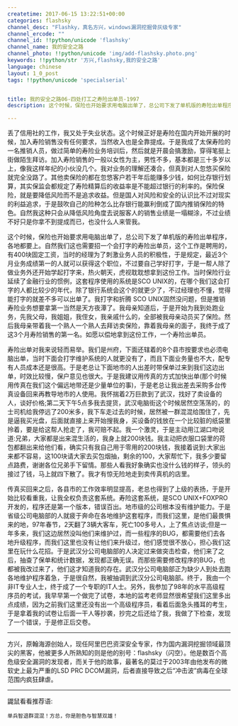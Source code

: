 ```yaml
---
createtime: 2017-06-15 13:22:51+00:00
categories: flashsky
channel_desc: "Flashky，真名方兴，windows漏洞挖掘骨灰级专家"
channel_ercode: ""
channel_id: !!python/unicode 'flashsky'
channel_name: 我的安全之路
channel_photo: !!python/unicode 'img/add-flashsky.photo.png'
keywords: !!python/str '方兴,flashsky,我的安全之路'
language: chinese
layout: 1_0_post
tags: !!python/unicode 'specialserial'


title: 我的安全之路06-四处打工之寿险出单员-1997
description: 这个时候，保险也开始要求用电脑出单了，总公司下发了单机版的寿险出单程序，各地都要上。自然我们这也需要招一个会打字的寿险出单员，这个工作是聘用的， 有400块固定工资，当时的经理为了刺激业

---
```


丢了信用社的工作，我又处于失业状态。这个时候正好是寿险在国内开始开展的时候，加入寿险销售没有任何要求，当然收入也是全靠提成。于是我成了太保寿险的一名推销人员，做过简单的寿险业务培训后，然后就是开晨会搞激励，穿得笔挺上街做陌生拜访。加入寿险销售的一般以女性为主，男性不多，基本都是三十多岁以上，像我这样年纪的小伙没几个。我对业务的理解还凑合，但真到对人忽悠买保险就完全没路了。其他卖保险的都在忽悠客户若干年后能赚多少钱，如何比存银行划算，其实保监会都规定了寿险精算后的收益率是不能超过银行的利率的。保险保险，就是要降低风险而不是追求收益。但是国人对风险和安全的认识比不过对现实的利益追求，于是鼓吹自己的险种怎么比存银行能赢利倒成了国内推销保险的特色。自然我这种只会从降低风险角度去说服客人的销售业绩是一塌糊涂，不过业绩不好只是你拿不到提成而已，也没什么人来管我。

这个时候，保险也开始要求用电脑出单了，总公司下发了单机版的寿险出单程序，各地都要上。自然我们这也需要招一个会打字的寿险出单员，这个工作是聘用的， 有400块固定工资，当时的经理为了刺激业务人员的积极性，于是规定，最近3个月业务成绩第一的人就可以获得这个职位，不过要自己学好打字，于是一帮人除了做业务外还开始学起打字来，热火朝天，虎视耽耽想拿到这份工作。当时保险行业延续了金融行业的惯例，这套程序使用的系统是SCO UNIX的，在哪个我们这会打字的人都比较少的年代，除了银行系统会这个的就更少了，不过经理也不懂，觉得能打字的就差不多可以出单了。我打字和折腾 SCO UNIX固然没问题，但是推销寿险业务想要拿第一当然是天方夜潭了。我母亲知道后，于是开始为我到处跑业务，先我父母，我姐姐，我侄女，我亲戚什么的，全部被我母亲动员买了保险。然后我母亲带着我一个熟人一个熟人去拜访卖保险，靠着我母亲的面子，我终于成了这3个月寿险销售的第一名。如愿以偿地拿到这份工作，一个寿险出单员。

寿险出单对我来说轻而易举。我们是州府，下面还辖着的8个县市按要求也必须电脑出单，当时下面会打字维护系统的人就更没有了，而且下面业务量也不大，配专有人员成本还是很高。于是老总让下面地市的人出差时带保单过来到我们这边出单，时效比较慢，保户意见也很大。于是我建议用传真的方式加快出单(那个时候用传真在我们这个偏远地带还是少量单位的事)，于是老总让我出差去采购多台传真设备回来再教导地市的人使用。我怀揣着2万巨款到了武汉，找好了卖设备的人，谈好价格;第二天下午5点多我去提货，武汉电脑街这个时候居然空荡荡的，的士司机给我停远了200米多，我下车走过去的时候，居然被一群混混给围住了，先是逼我买光盘，后面就直接上来开始搜我身，买设备的钱放在一个比较脏的纸袋里拎着，要是给这帮人抢走了，我可赔不起。我一个激灵，于是主动用江湖口吻说道:兄弟，大家都是出来混生活的，我身上就200块钱。我主动把衣服口袋里的荷包都翻出来给他们看，确实只有我自己用于零用的200块钱，我接着说到:大家出来都不容易，这100块请大家去买包烟抽，剩余的100，大家帮忙下，我多少要留点路费，谢谢各位兄弟手下留情。那些人看我好象确实也没什么钱的样子，领头的接过了钱，马上就四下散了。我才有惊无险地走到卖传真机的店里。

传真买回来之后，各县市的工作效率明显提高，老总也得到了上级的表扬，于是开始比较看重我，让我全权负责这套系统。寿险这套系统，是SCO UNIX+FOXPRO开发的，程序还是第一个版本，错误百出。地市级的公司根本没有维护能力。于是省级公司电脑部的人就疲于奔命在各地维护这套程序，而我们这里，是他们最畏惧来的地，97年春节，2天翻了3辆大客车，死亡100多号人，上了焦点访谈;但是一年多来，我们这边居然没叫他们来维护过，而一些程序的BUG，都需要他们去各地升级程序，而我们这里也没有让他们来升级过，他们感觉很不放心，担心我们这里在玩什么花招。于是武汉分公司电脑部的人决定过来做突击检查，他们来了之后，抽查了保单和统计数据，发现都正确无误。而那些需要修改程序的BUG，也都被我改过来了，他们这才知道我的存在。武汉分公司电脑部正为缺少人到处去跑各地维护程序着急，于是很自然，我被抽调到武汉分公司电脑部。终于，我由一个非IT专业人士，终于成了一个专职的IT人士。另外，我参加了98年的水平高级程序员的考试，我早早第一个做完了试卷，本地的监考老师显然很希望我们这里多出点成绩，因为之前我们这里还没有出一个高级程序员，看着后面急头搔耳的考生，于是拿着我的试卷让后面一干人等抄袭，抄完之后还给了我，我做了下检查，发现了一个错误，于是修正后交卷。 

----

方兴，原翰海源创始人，现任阿里巴巴资深安全专家，作为国内漏洞挖掘领域最顶尖的黑客，他被更多人所熟知的则是他的别号：flashsky（闪空）。他是数百个高危级安全漏洞的发现者，而关于他的故事，最著名的莫过于2003年由他发布的微软史上最为严重的LSD PRC DCOM漏洞，后者直接导致之后“冲击波”病毒在全球范围内疯狂肆虐。

----

鼹鼠看看推荐语:

	单兵智退群混混！方总，你是胆色与智慧双雄！



